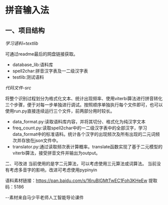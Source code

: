 拼音输入法
====
一、项目结构
--
*学习语料=textlib*

   可通过readme最后的网盘链接获取。
* database_lib:语料库
* spell2char:拼音汉字表及一二级汉字表
* testlib:测试语料

*代码文件-src*

   将整个识别过程划分为格式化文本、统计出现频率、使用viterbi算法进行拼音转化三个步骤，便于对每一步单独进行调试。按照顺序单独执行每个文件即可，也可以使用run.py直接连续运行三个文件，前两部分用时较长。
* data_format.py:读取语料库内容，并将其切分、格式化为纯汉字文本
* freq_count.py:读取spell2char中的一二级汉字表中的全部汉字，学习data_format中的标准语料。统计各个汉字的出现频次及所有出现的二元词频次并存放在json文件中。
* translator.py:通过读取频次表计算概率。translate函数实现了基于二元模型的viterbi算法，接受拼音文件并输出为output。

二、可改进
   当前使用的是字二元算法，可以考虑使用三元算法或词算法。
   当前没有考虑多音字的影响，改进可考虑使用pypinyin

语料素材链接：https://pan.baidu.com/s/16ruBIGMtTwEC1Foh3KHeEw  提取码：5186 

--素材来自马少平老师人工智能导论课件


